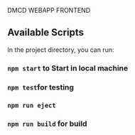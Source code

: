 DMCD WEBAPP FRONTEND

## Available Scripts

In the project directory, you can run:

### `npm start` to Start in local machine

### `npm test`for testing

### `npm run eject`

### `npm run build` for build
